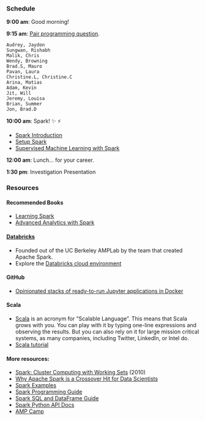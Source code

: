 ### Schedule

**9:00 am**: Good morning!

**9:15 am**: [Pair programming question](pair_map_reduce_tweets.md).

    Audrey, Jaydon
    Sungwan, Rishabh
    Malik, Chris
    Wendy, Browning
    Brad.S, Mauro
    Pavan, Laura
    Christine.L, Christine.C
    Arina, Matias
    Adam, Kevin
    Jit, Will
    Jeremy, Louisa
    Brian, Summer
    Jon, Brad.D

**10:00 am**: Spark! :sparkles: :zap:

 * [Spark Introduction](Spark_Introduction.ipynb)
 * [Setup Spark](Spark_Setup.ipynb)
 * [Supervised Machine Learning with Spark](Spark_Supervised_Machine_Learning.ipynb)

**12:00 am**: Lunch... for your career.

**1:30 pm**: Investigation Presentation



### Resources

#### Recommended Books

* [Learning Spark](http://shop.oreilly.com/product/0636920028512.do)
* [Advanced Analytics with Spark](http://shop.oreilly.com/product/0636920035091.do)

#### [Databricks](https://databricks.com/)  

* Founded out of the UC Berkeley AMPLab by the team that created Apache Spark.  
* Explore the [Databricks cloud environment](https://databricks.com/product/getting-started-with-apache-spark-on-databricks)

#### GitHub 

* [Opinionated stacks of ready-to-run Jupyter applications in Docker](https://github.com/jupyter/docker-stacks)

#### Scala
* [Scala](http://www.scala-lang.org/index.html) is an acronym for “Scalable Language”. This means that Scala grows with you. You can play with it by typing one-line expressions and observing the results. But you can also rely on it for large mission critical systems, as many companies, including Twitter, LinkedIn, or Intel do.
* [Scala tutorial](http://www.tutorialspoint.com/scala/)

#### More resources:

 * [Spark: Cluster Computing with Working Sets](http://www.cs.berkeley.edu/~matei/papers/2010/hotcloud_spark.pdf) (2010)
 * [Why Apache Spark is a Crossover Hit for Data Scientists](http://blog.cloudera.com/blog/2014/03/why-apache-spark-is-a-crossover-hit-for-data-scientists/)
 * [Spark Examples](http://spark.apache.org/examples.html)
 * [Spark Programming Guide](https://spark.apache.org/docs/latest/programming-guide.html)
 * [Spark SQL and DataFrame Guide](https://spark.apache.org/docs/latest/sql-programming-guide.html)
 * [Spark Python API Docs](https://spark.apache.org/docs/latest/api/python/index.html)
 * [AMP Camp](http://ampcamp.berkeley.edu/)
